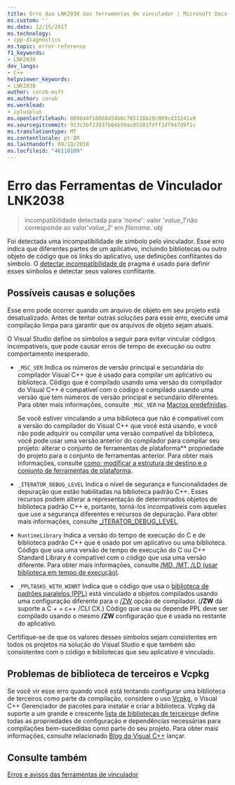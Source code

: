 ```yaml
---
title: Erro das LNK2038 das ferramentas de vinculador | Microsoft Docs
ms.custom: ''
ms.date: 12/15/2017
ms.technology:
- cpp-diagnostics
ms.topic: error-reference
f1_keywords:
- LNK2038
dev_langs:
- C++
helpviewer_keywords:
- LNK2038
author: corob-msft
ms.author: corob
ms.workload:
- cplusplus
ms.openlocfilehash: 009644f18068454b0c765118b29c009cd33241a9
ms.sourcegitcommit: 913c3bf23937b64b90ac05181fdff3df947d9f1c
ms.translationtype: MT
ms.contentlocale: pt-BR
ms.lasthandoff: 09/18/2018
ms.locfileid: "46118109"
---
```

# <a name="linker-tools-error-lnk2038"></a>Erro das Ferramentas de Vinculador LNK2038

> incompatibilidade detectada para '*nome*': valor '*value_1*'não corresponde ao valor'*value_2*' em *filename. obj*

Foi detectada uma incompatibilidade de símbolo pelo vinculador. Esse erro indica que diferentes partes de um aplicativo, incluindo bibliotecas ou outro objeto de código que os links do aplicativo, use definições conflitantes do símbolo. O [detectar incompatibilidade de](../../preprocessor/detect-mismatch.md) pragma é usado para definir esses símbolos e detectar seus valores conflitante.

## <a name="possible-causes-and-solutions"></a>Possíveis causas e soluções

Esse erro pode ocorrer quando um arquivo de objeto em seu projeto está desatualizado. Antes de tentar outras soluções para esse erro, execute uma compilação limpa para garantir que os arquivos de objeto sejam atuais.

O Visual Studio define os símbolos a seguir para evitar vincular códigos incompatíveis, que pode causar erros de tempo de execução ou outro comportamento inesperado.

- `_MSC_VER` Indica os números de versão principal e secundária do compilador Visual C++ que é usado para compilar um aplicativo ou biblioteca. Código que é compilado usando uma versão do compilador do Visual C++ é compatível com o código é compilado usando uma versão que tem números de versão principal e secundário diferentes. Para obter mais informações, consulte `_MSC_VER` na [Macros predefinidas](../../preprocessor/predefined-macros.md).

   Se você estiver vinculando a uma biblioteca que não é compatível com a versão do compilador do Visual C++ que você está usando, e você não pode adquirir ou compilar uma versão compatível da biblioteca, você pode usar uma versão anterior do compilador para compilar seu projeto: alterar o <C1/>conjunto de ferramentas de plataforma** propriedade do projeto para o conjunto de ferramentas anterior. Para obter mais informações, consulte [como: modificar a estrutura de destino e o conjunto de ferramentas de plataforma](../../build/how-to-modify-the-target-framework-and-platform-toolset.md).

- `_ITERATOR_DEBUG_LEVEL` Indica o nível de segurança e funcionalidades de depuração que estão habilitadas na biblioteca padrão C++. Esses recursos podem alterar a representação de determinados objetos de biblioteca padrão C++ e, portanto, torná-los incompatíveis com aqueles que use a segurança diferentes e recursos de depuração. Para obter mais informações, consulte [_ITERATOR_DEBUG_LEVEL](../../standard-library/iterator-debug-level.md).

- `RuntimeLibrary` Indica a versão do tempo de execução do C e de biblioteca padrão C++ que é usado por um aplicativo ou uma biblioteca. Código que usa uma versão de tempo de execução do C ou C++ Standard Library é compatível com o código que usa uma versão diferente. Para obter mais informações, consulte [/MD, /MT, /LD (usar biblioteca em tempo de execução)](../../build/reference/md-mt-ld-use-run-time-library.md).

- `_PPLTASKS_WITH_WINRT` Indica que o código que usa o [biblioteca de padrões paralelos (PPL)](../../parallel/concrt/parallel-patterns-library-ppl.md) está vinculado a objetos compilados usando uma configuração diferente para o [/ZW](../../build/reference/zw-windows-runtime-compilation.md) opção de compilador. (**/ZW** dá suporte a C + + c++ /CLI CX.) Código que usa ou depende PPL deve ser compilado usando o mesmo **/ZW** configuração que é usada no restante do aplicativo.

Certifique-se de que os valores desses símbolos sejam consistentes em todos os projetos na solução do Visual Studio e que também são consistentes com o código e bibliotecas que seu aplicativo é vinculado.

## <a name="third-party-library-issues-and-vcpkg"></a>Problemas de biblioteca de terceiros e Vcpkg

Se você vir esse erro quando você está tentando configurar uma biblioteca de terceiros como parte da compilação, considere o uso [Vcpkg](../../vcpkg.md), o Visual C++ Gerenciador de pacotes para instalar e criar a biblioteca. Vcpkg dá suporte a um grande e crescente [lista de bibliotecas de terceiros](https://github.com/Microsoft/vcpkg/tree/master/ports)e define todas as propriedades de configuração e dependências necessárias para compilações bem-sucedidas como parte do seu projeto. Para obter mais informações, consulte relacionado [Blog do Visual C++](https://blogs.msdn.microsoft.com/vcblog/2016/09/19/vcpkg-a-tool-to-acquire-and-build-c-open-source-libraries-on-windows/) lançar.

## <a name="see-also"></a>Consulte também

[Erros e avisos das ferramentas de vinculador](../../error-messages/tool-errors/linker-tools-errors-and-warnings.md)